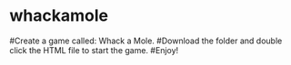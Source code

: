 # whackamole
#Create a game called: Whack a Mole. 
#Download the folder and double click the HTML file to start the game. 
#Enjoy!
